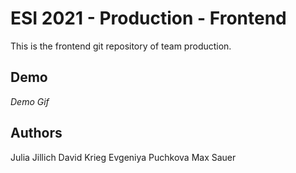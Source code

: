 # ESI 2021 - Production - Frontend

This is the frontend git repository of team production.


## Demo

*Demo Gif*




## Authors

Julia Jillich
David Krieg
Evgeniya Puchkova
Max Sauer




